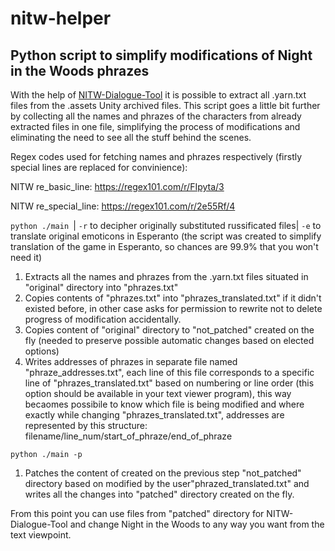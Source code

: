 # nitw-helper
## Python script to simplify modifications of Night in the Woods phrazes

With the help of [NITW-Dialogue-Tool](https://github.com/emberimp/NITW-Dialogue-Tool) it is possible to extract all .yarn.txt files from the .assets Unity archived files. This script goes a little bit further by collecting all the names and phrazes of the characters from already extracted files in one file, simplifying the process of modifications and eliminating the need to see all the stuff behind the scenes.

Regex codes used for fetching names and phrazes respectively (firstly special lines are replaced for convinience):

NITW re_basic_line: https://regex101.com/r/FIpyta/3

NITW re_special_line: https://regex101.com/r/2e55Rf/4

`python ./main `| `-r` to decipher originally substituted russificated files| `-e` to translate original emoticons in Esperanto (the script was created to simplify translation of the game in Esperanto, so chances are 99.9% that you won't need it)

1) Extracts all the names and phrazes from the .yarn.txt files situated in "original" directory into "phrazes.txt"
2) Copies contents of "phrazes.txt" into "phrazes_translated.txt" if it didn't existed before, in other case asks for permission to rewrite not to delete progress of modification accidentally.
3) Copies content of "original" directory to "not_patched" created on the fly (needed to preserve possible automatic changes based on elected options)
4) Writes addresses of phrazes in separate file named "phraze_addresses.txt", each line of this file corresponds to a specific line of "phrazes_translated.txt" based on numbering or line order (this option should be available in your text viewer program), this way becaomes possibile to know which file is being modified and where exactly while changing "phrazes_translated.txt", addresses are represented by this structure: filename/line_num/start_of_phraze/end_of_phraze

`python ./main -p`

1) Patches the content of created on the previous step "not_patched" directory based on modified by the user"phrazed_translated.txt" and writes all the changes into "patched" directory created on the fly.

From this point you can use files from "patched" directory for NITW-Dialogue-Tool and change Night in the Woods to any way you want from the text viewpoint.
